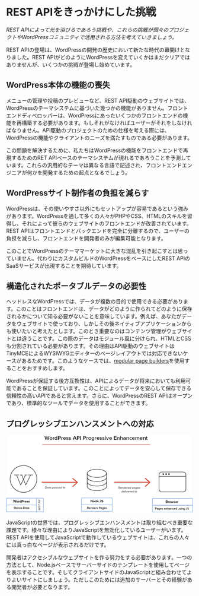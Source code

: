 # REST APIをきっかけにした挑戦

*REST APIによって光を浴びるであろう挑戦や、これらの挑戦が個々のプロジェクトやWordPressコミュニティで活用される方法を考えていきましょう。*

REST APIの登場は、WordPressの開発の歴史において新たな時代の幕開けとなりました。REST APIがどのようにWordPressを変えていくかはまだクリアではありませんが、いくつかの挑戦が登場し始めています。

## WordPress本体の機能の喪失

メニューの管理や投稿のプレビューなど、REST API駆動のウェブサイトでは、WordPressのテーマシステムに基づいた幾つかの機能がありません。フロントエンドディベロッパーは、WordPressにあったいくつかのフロントエンドの機能を再構築する必要があります。もしそれがなければユーザーがそれをしなければなりません。API駆動のプロジェクトのための仕様を考える際には、WordPressの機能やクライアントのニーズを満たすものである必要があります。

この問題を解決するために、私たちはWordPressの機能をフロントエンドで再現するためのRET APIベースのテーマシステムが現れるであろうことを予測しています。これらの汎用的なテーマは異なる言語で記述され、フロントエンドエンジニアが何かを開発するための起点となるでしょう。

## WordPressサイト制作者の負担を減らす

WordPressは、その使いやすさ以外にもセットアップが容易であるという強みがあります。WordPressを通して多くの人々がPHPやCSS、HTMLのスキルを習得し、それによって彼らのウェブサイトのフロントエンドが改善されています。REST APIはフロントエンドとバックエンドを完全に分離するので、ユーザーの負担を減らし、フロントエンドを開発者のみが編集可能となります。

このことでWordPressのテーママーケットに大きな混乱を引き起こすとは思っていません。代わりにカスタムビルドのWordPressをベースにしたREST APIのSaaSサービスが出現することを期待しています。

## 構造化されたポータブルデータの必要性

ヘッドレスなWordPressでは、データが複数の目的で使用できる必要があります。このことはフロントエンドは、データがどのように作られてどのように保存されるかについて知る必要がないことを意味しています。例えば、あなたがデータをウェブサイトで使っており、しかしその後ネイティブアプリケーションからも使いたいと考えたとします。このとき重要なのはコンテンツ管理がウェブサイトとは違うことです。この際のデータはモジュール風に分けられ、HTMLとCSSも分割されている必要があります。その理由はAPI駆動のウェブサイトはTinyMCEによるWYSIWYGエディターのページレイアウトでは対応できないケースがあるためです。このようなケースでは、[modular page builders](https://github.com/humanmade/modular-page-builder)を使用することをおすすめします。

WordPressが保証する後方互換性は、APIによるデータが将来においても利用可能であることを保証しています。このことによってデータを安心して保存できる信頼性の高いAPIであると言えます。さらに、WordPressのREST APIはオープンであり、標準的なツールでデータを使用することができます。

## プログレッシブエンハンスメントへの対応
![WordPressデータをNode.jsサーバー経由でフロントエンドに配信する](images/progressive.png)

JavaScriptの世界では、プログレッシブエンハンスメントは取り組むべき重要な課題です。様々な理由によりJavaScriptを無効化しているユーザーがいます。REST APIを使用してJavaScriptで動作しているウェブサイトは、これらの人々には真っ白なページが表示されるだけです。

開発者はアクセシブルなウェブサイトを作る努力をする必要があります。一つの方法として、Node.jsベースでサーバーサイドのテンプレートを使用してページを表示することです。そしてクライアントサイドのJavaScriptと組み合わせてよりよいサイトにしましょう。ただしこのためには追加のサーバーとその経験がある開発者が必要となります。
